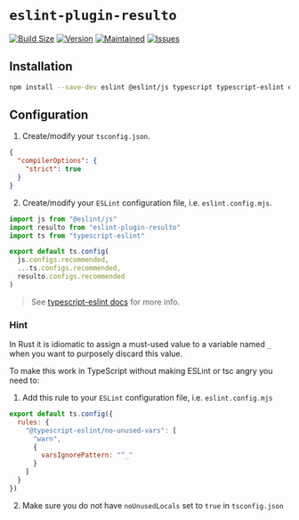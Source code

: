 # `eslint-plugin-resulto`

[![Build Size](https://img.shields.io/bundlephobia/minzip/eslint-plugin-resulto?label=bundle%20size&style=flat&colorA=000000&colorB=000000)](https://bundlephobia.com/package/eslint-plugin-resulto)
[![Version](https://img.shields.io/npm/v/eslint-plugin-resulto?style=flat&colorA=000000&colorB=000000)](https://www.npmjs.com/package/eslint-plugin-resulto)
[![Maintained](https://img.shields.io/maintenance/yes/2024?style=flat&colorA=000000&colorB=000000)](https://github.com/adjsky/resulto/commits/master)
[![Issues](https://img.shields.io/github/issues/adjsky/resulto?style=flat&colorA=000000&colorB=000000)](https://github.com/adjsky/resulto/issues)

## Installation

```bash
npm install --save-dev eslint @eslint/js typescript typescript-eslint eslint-plugin-resulto
```

## Configuration

1. Create/modify your `tsconfig.json`.

```json
{
  "compilerOptions": {
    "strict": true
  }
}
```

2. Create/modify your `ESLint` configuration file, i.e. `eslint.config.mjs`.

```js
import js from "@eslint/js"
import resulto from "eslint-plugin-resulto"
import ts from "typescript-eslint"

export default ts.config(
  js.configs.recommended,
  ...ts.configs.recommended,
  resulto.configs.recommended
)
```

> See [typescript-eslint docs](https://typescript-eslint.io/getting-started/)
> for more info.

### Hint

In Rust it is idiomatic to assign a must-used value to a variable named `_` when
you want to purposely discard this value.

To make this work in TypeScript without making ESLint or tsc angry you need to:

1. Add this rule to your `ESLint` configuration file, i.e. `eslint.config.mjs`

```js
export default ts.config({
  rules: {
    "@typescript-eslint/no-unused-vars": [
      "warn",
      {
        varsIgnorePattern: "^_"
      }
    ]
  }
})
```

2. Make sure you do not have `noUnusedLocals` set to `true` in `tsconfig.json`

